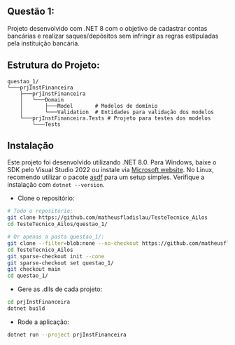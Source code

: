 ## Questão 1:

Projeto desenvolvido com .NET 8 com o objetivo de cadastrar contas bancárias e realizar saques/depósitos sem infringir as regras estipuladas pela instituição bancária.

## Estrutura do Projeto:

``` 
questao_1/
└───prjInstFinanceira		
    ├───prjInstFinanceira	
    │   └───Domain	
    │       ├───Model		# Modelos de domínio
    │       └───Validation	# Entidades para validação dos modelos
    └───prjInstFinanceira.Tests	# Projeto para testes dos modelos
        └───Tests
```

## Instalação

Este projeto foi desenvolvido utilizando .NET 8.0. Para Windows, baixe o SDK pelo Visual Studio 2022 ou instale via [Microsoft website](https://dotnet.microsoft.com/pt-br/download/dotnet/8.0). No Linux, recomendo utilizar o pacote [asdf](https://asdf-vm.com/guide/getting-started.html) para um setup simples. Verifique a instalação com ```dotnet --version```.

- Clone o repositório:
```bash
# Todo o repositório:
git clone https://github.com/matheusfladislau/TesteTecnico_Ailos
cd TesteTecnico_Ailos/questao_1/

# Or apenas a pasta questao_1/:
git clone --filter=blob:none --no-checkout https://github.com/matheusfladislau/TesteTecnico_Ailos
cd TesteTecnico_Ailos
git sparse-checkout init --cone
git sparse-checkout set questao_1/
git checkout main
cd questao_1/
```

- Gere as .dlls de cada projeto:
```bash
cd prjInstFinanceira
dotnet build
```

- Rode a aplicação:
```bash
dotnet run --project prjInstFinanceira
```